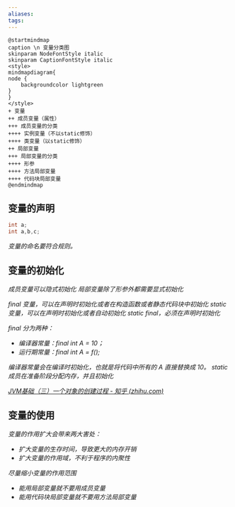 ```yaml
---
aliases: 
tags: 
---
```


```plantuml
@startmindmap
caption \n 变量分类图
skinparam NodeFontStyle italic
skinparam CaptionFontStyle italic
<style>
mindmapdiagram{
node {
	backgroundcolor lightgreen
}
}
</style>
+ 变量
++ 成员变量（属性）
+++ 成员变量的分类
++++ 实例变量（不以static修饰）
++++ 类变量（以static修饰）
++ 局部变量
+++ 局部变量的分类
++++ 形参
++++ 方法局部变量
++++ 代码块局部变量
@endmindmap
```

## 变量的声明

```java
int a;
int a,b,c;
```

_变量的命名要符合规则。_

## 变量的初始化

_成员变量可以隐式初始化_
_局部变量除了形参外都需要显式初始化_


*final 变量，可以在声明时初始化或者在构造函数或者静态代码块中初始化*
*static 变量，可以在声明时初始化或者自动初始化*
*static final，必须在声明时初始化*

*final 分为两种：*
+ *编译器常量：final int A = 10；*
+ *运行期常量：final int A = f();*

*编译器常量会在编译时初始化，也就是将代码中所有的 A 直接替换成 10。*
*static 成员在准备阶段分配内存，并且初始化*

*[JVM基础（三）一个对象的创建过程 - 知乎 (zhihu.com)](https://zhuanlan.zhihu.com/p/142614439)*

## 变量的使用

_变量的作用扩大会带来两大害处：_
+ _扩大变量的生存时间，导致更大的内存开销_
+ _扩大变量的作用域，不利于程序的内聚性_

_尽量缩小变量的作用范围_
+ _能用局部变量就不要用成员变量_
+ _能用代码块局部变量就不要用方法局部变量_
